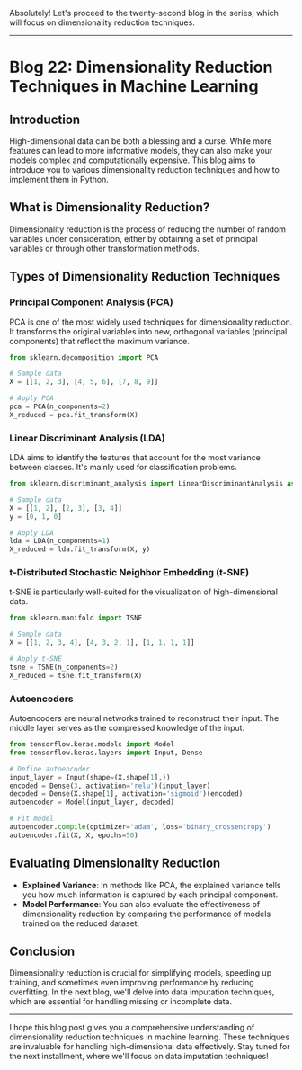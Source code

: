 Absolutely! Let's proceed to the twenty-second blog in the series, which will focus on dimensionality reduction techniques.

---

# Blog 22: Dimensionality Reduction Techniques in Machine Learning

## Introduction

High-dimensional data can be both a blessing and a curse. While more features can lead to more informative models, they can also make your models complex and computationally expensive. This blog aims to introduce you to various dimensionality reduction techniques and how to implement them in Python.

## What is Dimensionality Reduction?

Dimensionality reduction is the process of reducing the number of random variables under consideration, either by obtaining a set of principal variables or through other transformation methods.

## Types of Dimensionality Reduction Techniques

### Principal Component Analysis (PCA)

PCA is one of the most widely used techniques for dimensionality reduction. It transforms the original variables into new, orthogonal variables (principal components) that reflect the maximum variance.

```python
from sklearn.decomposition import PCA

# Sample data
X = [[1, 2, 3], [4, 5, 6], [7, 8, 9]]

# Apply PCA
pca = PCA(n_components=2)
X_reduced = pca.fit_transform(X)
```

### Linear Discriminant Analysis (LDA)

LDA aims to identify the features that account for the most variance between classes. It's mainly used for classification problems.

```python
from sklearn.discriminant_analysis import LinearDiscriminantAnalysis as LDA

# Sample data
X = [[1, 2], [2, 3], [3, 4]]
y = [0, 1, 0]

# Apply LDA
lda = LDA(n_components=1)
X_reduced = lda.fit_transform(X, y)
```

### t-Distributed Stochastic Neighbor Embedding (t-SNE)

t-SNE is particularly well-suited for the visualization of high-dimensional data.

```python
from sklearn.manifold import TSNE

# Sample data
X = [[1, 2, 3, 4], [4, 3, 2, 1], [1, 1, 1, 1]]

# Apply t-SNE
tsne = TSNE(n_components=2)
X_reduced = tsne.fit_transform(X)
```

### Autoencoders

Autoencoders are neural networks trained to reconstruct their input. The middle layer serves as the compressed knowledge of the input.

```python
from tensorflow.keras.models import Model
from tensorflow.keras.layers import Input, Dense

# Define autoencoder
input_layer = Input(shape=(X.shape[1],))
encoded = Dense(3, activation='relu')(input_layer)
decoded = Dense(X.shape[1], activation='sigmoid')(encoded)
autoencoder = Model(input_layer, decoded)

# Fit model
autoencoder.compile(optimizer='adam', loss='binary_crossentropy')
autoencoder.fit(X, X, epochs=50)
```

## Evaluating Dimensionality Reduction

- **Explained Variance**: In methods like PCA, the explained variance tells you how much information is captured by each principal component.
- **Model Performance**: You can also evaluate the effectiveness of dimensionality reduction by comparing the performance of models trained on the reduced dataset.

## Conclusion

Dimensionality reduction is crucial for simplifying models, speeding up training, and sometimes even improving performance by reducing overfitting. In the next blog, we'll delve into data imputation techniques, which are essential for handling missing or incomplete data.

---

I hope this blog post gives you a comprehensive understanding of dimensionality reduction techniques in machine learning. These techniques are invaluable for handling high-dimensional data effectively. Stay tuned for the next installment, where we'll focus on data imputation techniques!
